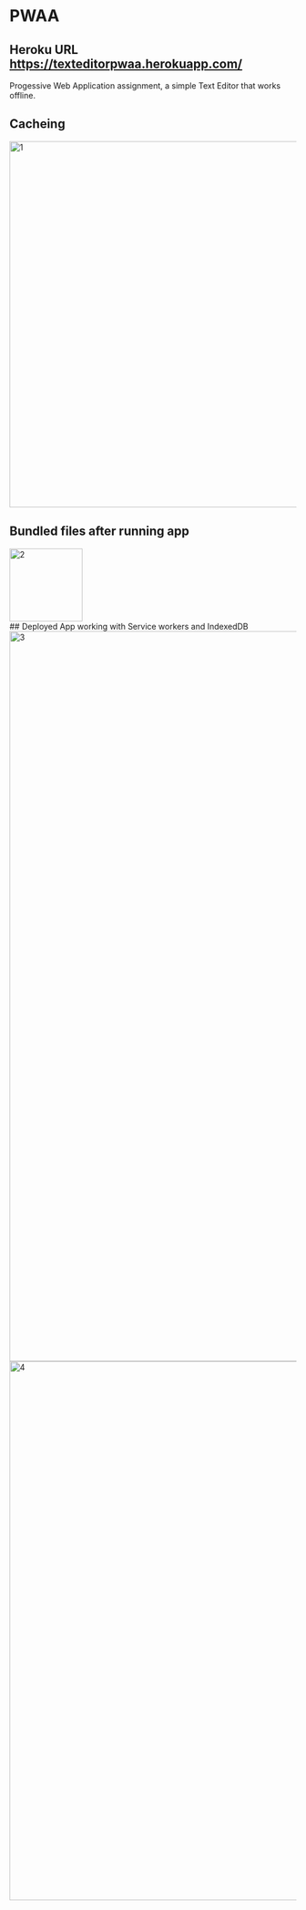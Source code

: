 # PWAA
## Heroku URL https://texteditorpwaa.herokuapp.com/
Progessive Web Application assignment, a simple Text Editor that works offline.

## Cacheing <br>
<img width="642" alt="1" src="https://user-images.githubusercontent.com/84059980/226056657-4210407a-12c7-4f1e-9849-a8f16ab674f5.png">

<br>

## Bundled files after running app  <br>

<img width="128" alt="2" src="https://user-images.githubusercontent.com/84059980/226056660-1dcce4d5-a08f-42b1-8551-fb226e4fa3c1.png">
<br>
## Deployed App working with Service workers and IndexedDB <br>

<img width="1280" alt="3" src="https://user-images.githubusercontent.com/84059980/226057502-9be4a283-fc7a-46be-b2de-bc902a46388e.png">
<br>

<img width="945" alt="4" src="https://user-images.githubusercontent.com/84059980/226057507-8a7057d1-4d72-4d80-ba34-7afb53b959d7.png">

